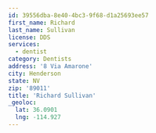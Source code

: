 ```yaml
---
id: 39556dba-8e40-4bc3-9f68-d1a25693ee57
first_name: Richard
last_name: Sullivan
license: DDS
services:
  - dentist
category: Dentists
address: '8 Via Amarone'
city: Henderson
state: NV
zip: '89011'
title: 'Richard Sullivan'
_geoloc:
  lat: 36.0901
  lng: -114.927
---
```

